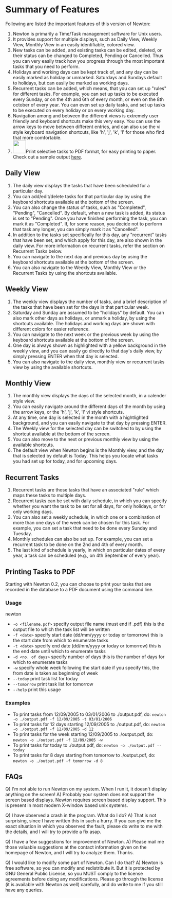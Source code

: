 

# Summary of Features
Following are listed the important features of this version of Newton:

1. Newton is primarily a Time/Task management software for Unix users.
2. It provides support for multiple displays, such as Daily View, Weekly View, Monthly View in an easily identifiable, colored view.
3. New tasks can be added, and existing tasks can be edited, deleted, or their status can be changed to Completed, Pending or Cancelled. Thus you can very easily track how you progress through the most important tasks that you need to perform.
4. Holidays and working days can be kept track of, and any day can be easily marked as holiday or unmarked. Saturdays and Sundays default to holidays, but can easily be marked as working days.
5. Recurrent tasks can be added, which means, that you can set up &quot;rules&quot; for different tasks. For example, you can set up tasks to be executed every Sunday, or on the 4th and 6th of every month, or even on the 8th october of every year. You can even set up daily tasks, and set up tasks to be executed on every holiday or on every working day.
6. Navigation among and between the different views is extremely user friendly and keyboard shortcuts make this very easy. You can use the arrow keys to move between different entries, and can also use the vi style keyboard navigation shortcuts, like 'h', 'j', 'k', 'l' for those who find that more comfortable.
7. <img src="images/new.gif" alt="" height="40" width="40" border="0">Print selective tasks to PDF&nbsp;format, for easy printing to paper.  Check out a sample output <a href="software/plan.pdf">here</a>.


## Daily View

1. The daily view displays the tasks that have been scheduled for a particular day.
2. You can add/edit/delete tasks for that particular day by using the keyboard shortcuts available at the bottom of the screen.
3. You can also change the status of tasks, such as "Completed", "Pending", "Cancelled". By default, when a new task is added, its status is set to "Pending". Once you have finished performing the task, you can mark it as "Completed". If, for some reason, you decide not to perform that task any longer, you can simply mark it as "Cancelled".
4. In addition to the tasks set specifically for this day, any "recurrent" tasks that have been set, and which apply for this day, are also shown in the daily view. For more information on recurrent tasks, refer the section on Recurrent Tasks below.
5. You can navigate to the next day and previous day by using the keyboard shortcuts available at the bottom of the screen.
6. You can also navigate to the Weekly View, Monthly View or the Recurrent Tasks by using the shortcuts available.

## Weekly View

1. The weekly view displays the number of tasks, and a brief description of the tasks that have been set for the days in that particular week.
2. Saturday and Sunday are assumed to be "holidays" by default. You can also mark other days as holidays, or unmark a holiday, by using the shortcuts available. The holidays and working days are shown with different colors for easier reference.
3. You can navigate to the next week or the previous week by using the keyboard shortcuts available at the bottom of the screen.
4. One day is always shown as highlighted with a yellow background in the weekly view, and you can easily go directly to that day's daily view, by simply pressing ENTER when that day is selected.
5. You can also navigate to the daily view, monthly view or recurrent tasks view by using the available shortcuts.

## Monthly View

1. The monthly view displays the days of the selected month, in a calender style view.
2. You can easily navigate around the different days of the month by using the arrow keys, or the 'h', 'j', 'k', 'l' vi style shortcuts.
3. At any time, one day is selected in the month with a hightlighted background, and you can easily navigate to that day by pressing ENTER.
4. The Weekly view for the selected day can be switched to by using the shortcut available at the bottom of the screen.
5. You can also move to the next or previous monthly view by using the available shortcuts.
6. The default view when Newton begins is the Monthly view, and the day that is selected by default is Today. This helps you locate what tasks you had set up for today, and for upcoming days.

## Recurrent Tasks

1. Recurrent tasks are those tasks that have an associated "rule" which maps these tasks to multiple days.
2. Recurrent tasks can be set with daily schedule, in which you can specify whether you want the task to be set for all days, for only holidays, or for only working days.
3. You can also set a weekly schedule, in which one or a combination of more than one days of the week can be chosen for this task. For example, you can set a task that need to be done every Sunday and Tuesday.
4. Monthly schedules can also be set up. For example, you can set a recurrent task to be done on the 2nd and 4th of every month.
5. The last kind of schedule is yearly, in which on particular dates of every year, a task can be scheduled (e.g., on 4th September of every year).

## Printing Tasks to PDF

Starting with Newton 0.2, you can choose to print your tasks that are recorded in the database to a PDF document using the command line.

### Usage

newton
* `-o <filename.pdf>` specify output file name (must end if .pdf) this is the output file to which the task list will be written
* `-f <date>` specify start date (dd/mm/yyyy or today or tomorrow) this is the start date from which to enumerate tasks
* `-t <date>` specify end date (dd/mm/yyyy or today or tomorrow) this is the end date until which to enumerate tasks
* `-d <no. of days>` specify number of days this is the number of days for which to enumerate tasks
* `-w` specify whole week following the start date if you specify this, the from date is taken as beginning of week
* `--today` print task list for today
* `--tomorrow` print task list for tomorrow
* `--help` print this usage

### Examples
* To print tasks from 12/09/2005 to 03/01/2006 to ./output.pdf, do: `newton -o ./output.pdf -f 12/09/2005 -t 03/01/2006`
* To print tasks for 12 days starting 12/09/2005 to ./output.pdf, do: `newton -o ./output.pdf -f 12/09/2005 -d 12`
* To print tasks for the week starting 12/09/2005 to ./output.pdf, do: `newton -o ./output.pdf -f 12/09/2005 -w`
* To print tasks for today to ./output.pdf, do: `newton -o ./output.pdf --today`
* To print tasks for 8 days starting from tomorrow to ./output.pdf, do: `newton -o ./output.pdf -f tomorrow -d 8`

## FAQs

Q) I'm not able to run Newton on my system. When I run it, it doesn't display anything on the screen!
A) Probably your system does not support the screen based displays. Newton requires screen based display support. This is present in most modern X-window based unix systems.

Q) I have observed a crash in the program. What do I do?
A) That is not surprising, since I have written this in such a hurry. If you can give me the exact situation in which you observed the fault, please do write to me with the details, and I will try to provide a fix asap.

Q) I have a few suggestions for improvement of Newton.
A) Please mail me those valuable suggestions at the contact information given on the homepage of Newton, and I will try to analyze them. Thanks.

Q) I would like to modify some part of Newton. Can I do that?
A) Newton is free software, so you can modify and redistribute it. But it is protected by GNU General Public License, so you MUST comply to the license agreements before doing any modifications. Please go through the license (it is available with Newton as well) carefully, and do write to me if you still have any queries.

